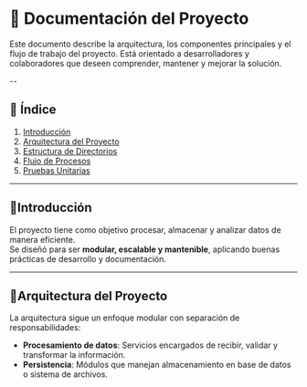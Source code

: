 # 📘 Documentación del Proyecto

Este documento describe la arquitectura, los componentes principales y el flujo de trabajo del proyecto. 
Está orientado a desarrolladores y colaboradores que deseen comprender, mantener y mejorar la solución.

--

## 📑 Índice

1. [Introducción](#introducción)  
2. [Arquitectura del Proyecto](#arquitectura-del-proyecto)  
3. [Estructura de Directorios](#estructura-de-directorios)  
4. [Flujo de Procesos](#flujo-de-procesos)  
5. [Pruebas Unitarias](#pruebas-unitarias)  

---

## 🔹Introducción

El proyecto tiene como objetivo procesar, almacenar y analizar datos de manera eficiente.  
Se diseñó para ser **modular, escalable y mantenible**, aplicando buenas prácticas de desarrollo y documentación.

---

## 🔹Arquitectura del Proyecto

La arquitectura sigue un enfoque modular con separación de responsabilidades:

- **Procesamiento de datos**: Servicios encargados de recibir, validar y transformar la información.  
- **Persistencia**: Módulos que manejan almacenamiento en base de datos o sistema de archivos.  